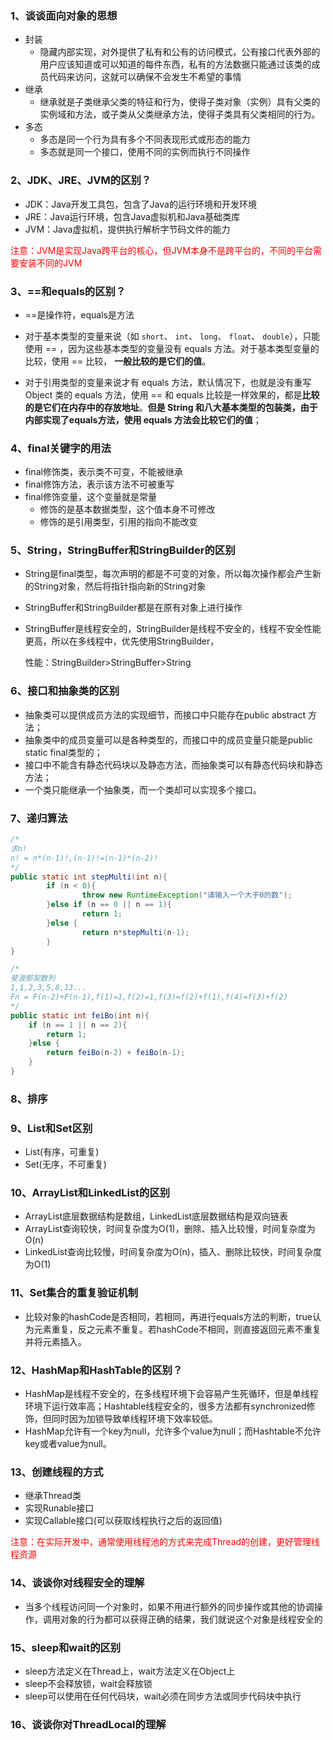 ### 1、谈谈面向对象的思想

- 封装
  - 隐藏内部实现，对外提供了私有和公有的访问模式，公有接口代表外部的用户应该知道或可以知道的每件东西，私有的方法数据只能通过该类的成员代码来访问，这就可以确保不会发生不希望的事情
- 继承
  - 继承就是子类继承父类的特征和行为，使得子类对象（实例）具有父类的实例域和方法，或子类从父类继承方法，使得子类具有父类相同的行为。
- 多态
  - 多态是同一个行为具有多个不同表现形式或形态的能力
  - 多态就是同一个接口，使用不同的实例而执行不同操作

### 2、JDK、JRE、JVM的区别？

- JDK：Java开发工具包，包含了Java的运行环境和开发环境
- JRE：Java运行环境，包含Java虚拟机和Java基础类库
- JVM：Java虚拟机，提供执行解析字节码文件的能力

<font color='red'>注意：JVM是实现Java跨平台的核心，但JVM本身不是跨平台的，不同的平台需要安装不同的JVM</font>

### 3、==和equals的区别？

- ==是操作符，equals是方法

- 对于基本类型的变量来说（如 `short`、 `int`、 `long`、 `float`、 `double`），只能使用 == ，因为这些基本类型的变量没有 equals 方法。对于基本类型变量的比较，使用 == 比较， **一般比较的是它们的值**。

- 对于引用类型的变量来说才有 equals 方法，默认情况下，也就是没有重写 Object 类的 equals 方法，使用 == 和 equals 比较是一样效果的，都是**比较的是它们在内存中的存放地址**。**但是 String 和八大基本类型的包装类，由于内部实现了equals方法，使用 equals 方法会比较它们的值**；

### 4、final关键字的用法

- final修饰类，表示类不可变，不能被继承
- final修饰方法，表示该方法不可被重写
- final修饰变量，这个变量就是常量
  - 修饰的是基本数据类型，这个值本身不可修改
  - 修饰的是引用类型，引用的指向不能改变

### 5、String，StringBuffer和StringBuilder的区别

- String是final类型，每次声明的都是不可变的对象，所以每次操作都会产生新的String对象，然后将指针指向新的String对象

- StringBuffer和StringBuilder都是在原有对象上进行操作

- StringBuffer是线程安全的，StringBuilder是线程不安全的，线程不安全性能更高，所以在多线程中，优先使用StringBuilder，

  性能：StringBuilder>StringBuffer>String

### 6、接口和抽象类的区别

- 抽象类可以提供成员方法的实现细节，而接口中只能存在public abstract 方法；
- 抽象类中的成员变量可以是各种类型的，而接口中的成员变量只能是public static final类型的；
- 接口中不能含有静态代码块以及静态方法，而抽象类可以有静态代码块和静态方法；
- 一个类只能继承一个抽象类，而一个类却可以实现多个接口。

### 7、递归算法

```java
/*
求n!
n! = n*(n-1)!,(n-1)!=(n-1)*(n-2)!
*/
public static int stepMulti(int n){
		if (n < 0){
				throw new RuntimeException("请输入一个大于0的数");
		}else if (n == 0 || n == 1){
				return 1;
		}else {
				return n*stepMulti(n-1);
		}
}
```

```java
/*
斐波那契数列
1,1,2,3,5,8,13...
Fn = F(n-2)+F(n-1),f(1)=1,f(2)=1,f(3)=f(2)+f(1),f(4)=f(3)+f(2)
*/
public static int feiBo(int n){
    if (n == 1 || n == 2){
        return 1;
    }else {
        return feiBo(n-2) + feiBo(n-1);
    }
}
```

### 8、排序

### 9、List和Set区别

- List(有序，可重复)
- Set(无序，不可重复)

### 10、ArrayList和LinkedList的区别

- ArrayList底层数据结构是数组，LinkedList底层数据结构是双向链表
- ArrayList查询较快，时间复杂度为O(1)，删除、插入比较慢，时间复杂度为O(n)
- LinkedList查询比较慢，时间复杂度为O(n)，插入、删除比较快，时间复杂度为O(1)

### 11、Set集合的重复验证机制

- 比较对象的hashCode是否相同，若相同，再进行equals方法的判断，true认为元素重复，反之元素不重复。若hashCode不相同，则直接返回元素不重复并将元素插入。

### 12、HashMap和HashTable的区别？

- HashMap是线程不安全的，在多线程环境下会容易产生死循环，但是单线程环境下运行效率高；Hashtable线程安全的，很多方法都有synchronized修饰，但同时因为加锁导致单线程环境下效率较低。
- HashMap允许有一个key为null，允许多个value为null；而Hashtable不允许key或者value为null。

### 13、创建线程的方式

- 继承Thread类
- 实现Runable接口
- 实现Callable接口(可以获取线程执行之后的返回值)

<font color='red'>注意：在实际开发中，通常使用线程池的方式来完成Thread的创建，更好管理线程资源</font>

### 14、谈谈你对线程安全的理解

- 当多个线程访问同一个对象时，如果不用进行额外的同步操作或其他的协调操作，调用对象的行为都可以获得正确的结果，我们就说这个对象是线程安全的

### 15、sleep和wait的区别

- sleep方法定义在Thread上，wait方法定义在Object上
- sleep不会释放锁，wait会释放锁
- sleep可以使用在任何代码块，wait必须在同步方法或同步代码块中执行

### 16、谈谈你对ThreadLocal的理解

